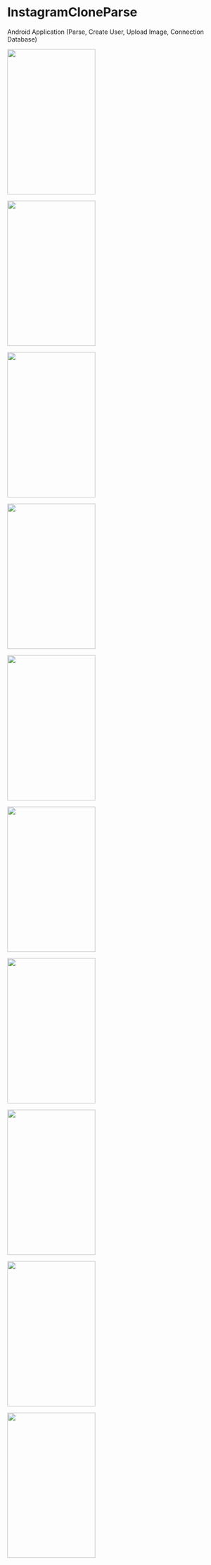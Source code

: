 # InstagramCloneParse

Android Application (Parse, Create User, Upload Image, Connection Database)

<img src="https://user-images.githubusercontent.com/27291967/73140496-93f20e00-408a-11ea-9a29-eea5046ef2e4.png" width=200
height=330>

<img src="https://user-images.githubusercontent.com/27291967/73140497-948aa480-408a-11ea-8279-9aea22921a4e.png" width=200
height=330>

<img src="https://user-images.githubusercontent.com/27291967/73140498-948aa480-408a-11ea-9bc0-6bd2609ffe90.png" width=200
height=330>

<img src="https://user-images.githubusercontent.com/27291967/73140499-948aa480-408a-11ea-98b4-4e9b889a6cdb.png" width=200
height=330>

<img src="https://user-images.githubusercontent.com/27291967/73140500-95233b00-408a-11ea-9f60-7f8e73838a74.png" width=200
height=330>

<img src="https://user-images.githubusercontent.com/27291967/73140596-d9fba180-408b-11ea-9c33-e15371af5ecf.png" width=200
height=330>

<img src="https://user-images.githubusercontent.com/27291967/73140599-da943800-408b-11ea-8acc-f443cfe1fa99.png" width=200
height=330>

<img src="https://user-images.githubusercontent.com/27291967/73140601-da943800-408b-11ea-8d9a-368eae2095b3.png" width=200
height=330>

<img src="https://user-images.githubusercontent.com/27291967/73140602-db2cce80-408b-11ea-8f8b-82edc75c12b1.png" width=200
height=330>

<img src="https://user-images.githubusercontent.com/27291967/73140603-db2cce80-408b-11ea-9b5b-73a795bfaaa0.png" width=200
height=330>
